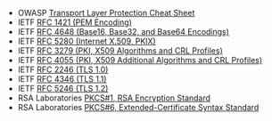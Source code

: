 
*   OWASP [Transport Layer Protection Cheat Sheet](/index.php/Transport_Layer_Protection_Cheat_Sheet "Transport Layer Protection Cheat Sheet")
*   IETF [RFC 1421 (PEM Encoding)](http://www.ietf.org/rfc/rfc1421.txt)
*   IETF [RFC 4648 (Base16, Base32, and Base64 Encodings)](http://www.ietf.org/rfc/rfc4648.txt)
*   IETF [RFC 5280 (Internet X.509, PKIX)](http://www.ietf.org/rfc/rfc5280.txt)
*   IETF [RFC 3279 (PKI, X509 Algorithms and CRL Profiles)](http://www.ietf.org/rfc/rfc3279.txt)
*   IETF [RFC 4055 (PKI, X509 Additional Algorithms and CRL Profiles)](http://www.ietf.org/rfc/rfc4055.txt)
*   IETF [RFC 2246 (TLS 1.0)](http://www.ietf.org/rfc/rfc2246.txt)
*   IETF [RFC 4346 (TLS 1.1)](http://www.ietf.org/rfc/rfc4346.txt)
*   IETF [RFC 5246 (TLS 1.2)](http://www.ietf.org/rfc/rfc5246.txt)
*   RSA Laboratories [PKCS#1, RSA Encryption Standard](http://www.rsa.com/rsalabs/node.asp?id=2125)
*   RSA Laboratories [PKCS#6, Extended-Certificate Syntax Standard](http://www.rsa.com/rsalabs/node.asp?id=2128)
